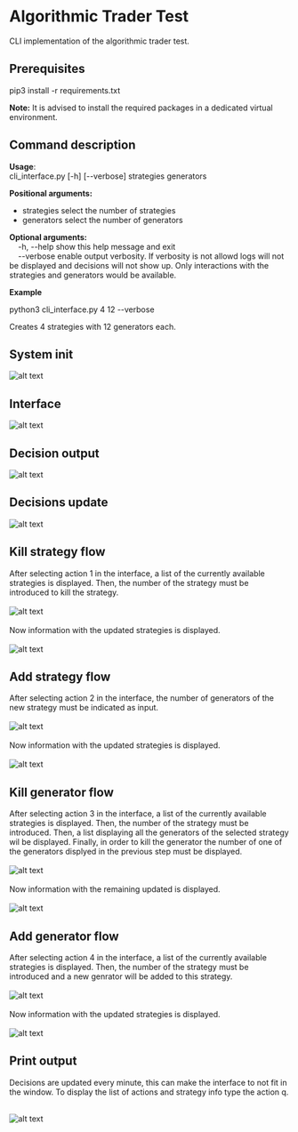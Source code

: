 # Algorithmic Trader Test

CLI implementation of the algorithmic trader test.

## Prerequisites

pip3 install -r requirements.txt

**Note:** It is advised to install the required packages in a dedicated virtual environment.

## Command description

**Usage**: <br> cli_interface.py [-h] [--verbose] strategies generators

**Positional arguments:**<br>
 - strategies  select the number of strategies
 - generators  select the number of generators

**Optional arguments:**<br>
  &nbsp;&nbsp;&nbsp; -h, --help  show this help message and exit<br>
  &nbsp;&nbsp;&nbsp; --verbose   enable output verbosity. If verbosity is not allowd logs will not be displayed and decisions will not show up. Only interactions with the strategies and generators would be available.
  
 **Example**
 
 python3 cli_interface.py 4 12 --verbose
 
 Creates 4 strategies with 12 generators each.
 
## System init
![alt text](images/initialization.png "Interface")
 
## Interface 
![alt text](images/interface_decisions.png "Interface")

## Decision output
![alt text](images/output_decision.png "Interface")

## Decisions update
![alt text](images/decision_update.png "Interface")

## Kill strategy flow
After selecting action 1 in the interface, a list of the currently available strategies is displayed. Then, the number of the strategy must be introduced to kill the strategy.<br><br>
![alt text](images/kill_strgy_flow.png "Interface")
<br><br>Now information with the updated strategies is displayed.<br><br>
![alt text](images/kill_strgy_result.png "Interface")

## Add strategy flow
After selecting action 2 in the interface, the number of generators of the new strategy must be indicated as input.<br><br>
![alt text](images/add_strgy_flow.png "Interface")
<br><br>Now information with the updated strategies is displayed.<br><br>
![alt text](images/add_strgy_result.png "Interface")

## Kill generator flow
After selecting action 3 in the interface,  a list of the currently available strategies is displayed. Then, the number of the strategy must be introduced. Then, a list displaying all the generators of the selected strategy wil be displayed. Finally, in order to kill the generator the number of one of the generators displyed in the previous step must be displayed.<br><br>
![alt text](images/kill_gen_flow.png "Interface")
<br><br>Now information with the remaining updated is displayed.<br><br>
![alt text](images/kill_gen_result.png "Interface")

## Add generator flow
After selecting action 4 in the interface, a list of the currently available strategies is displayed. Then, the number of the strategy must be introduced and a new genrator will be added to this strategy.<br><br>
![alt text](images/add_gen_flow.png "Interface")
<br><br>Now information with the updated strategies is displayed.<br><br>
![alt text](images/add_gen_result.png "Interface")
 
 ## Print output
 
 Decisions are updated every minute, this can make the interface to not fit in the window. To display the list of actions and strategy info type the action q. <br><br>
 
 ![alt text](images/print_output.png "Interface")
